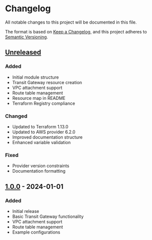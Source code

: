 # Changelog

All notable changes to this project will be documented in this file.

The format is based on [Keep a Changelog](https://keepachangelog.com/en/1.0.0/),
and this project adheres to [Semantic Versioning](https://semver.org/spec/v2.0.0.html).

## [Unreleased]

### Added
- Initial module structure
- Transit Gateway resource creation
- VPC attachment support
- Route table management
- Resource map in README
- Terraform Registry compliance

### Changed
- Updated to Terraform 1.13.0
- Updated to AWS provider 6.2.0
- Improved documentation structure
- Enhanced variable validation

### Fixed
- Provider version constraints
- Documentation formatting

## [1.0.0] - 2024-01-01

### Added
- Initial release
- Basic Transit Gateway functionality
- VPC attachment support
- Route table management
- Example configurations

[Unreleased]: https://github.com/your-org/terraform-aws-tgw/compare/v1.0.0...HEAD
[1.0.0]: https://github.com/your-org/terraform-aws-tgw/releases/tag/v1.0.0 